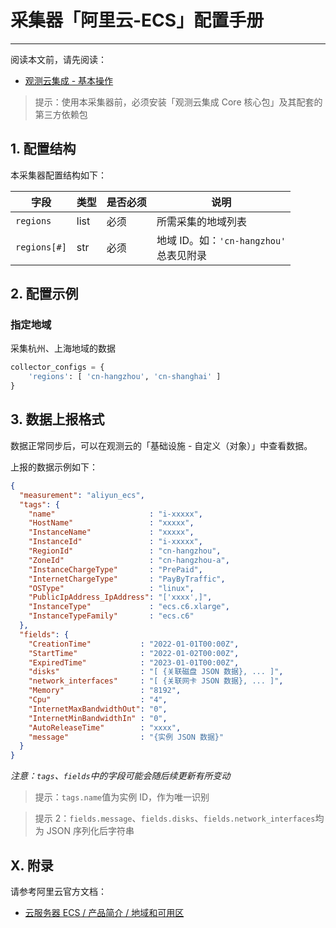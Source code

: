 # 采集器「阿里云-ECS」配置手册
---


阅读本文前，请先阅读：

- [观测云集成 - 基本操作](/dataflux-func/script-market-guance-integration)

> 提示：使用本采集器前，必须安装「观测云集成 Core 核心包」及其配套的第三方依赖包

## 1. 配置结构

本采集器配置结构如下：

| 字段         | 类型 | 是否必须 | 说明                                       |
| ------------ | ---- | -------- | ------------------------------------------ |
| `regions`    | list | 必须     | 所需采集的地域列表                         |
| `regions[#]` | str  | 必须     | 地域 ID。如：`'cn-hangzhou'`<br>总表见附录 |

## 2. 配置示例

### 指定地域

采集杭州、上海地域的数据

~~~python
collector_configs = {
    'regions': [ 'cn-hangzhou', 'cn-shanghai' ]
}
~~~

## 3. 数据上报格式

数据正常同步后，可以在观测云的「基础设施 - 自定义（对象）」中查看数据。

上报的数据示例如下：

~~~json
{
  "measurement": "aliyun_ecs",
  "tags": {
    "name"                     : "i-xxxxx",
    "HostName"                 : "xxxxx",
    "InstanceName"             : "xxxxx",
    "InstanceId"               : "i-xxxxx",
    "RegionId"                 : "cn-hangzhou",
    "ZoneId"                   : "cn-hangzhou-a",
    "InstanceChargeType"       : "PrePaid",
    "InternetChargeType"       : "PayByTraffic",
    "OSType"                   : "linux",
    "PublicIpAddress_IpAddress": "['xxxx',]",
    "InstanceType"             : "ecs.c6.xlarge",
    "InstanceTypeFamily"       : "ecs.c6"
  },
  "fields": {
    "CreationTime"           : "2022-01-01T00:00Z",
    "StartTime"              : "2022-01-02T00:00Z",
    "ExpiredTime"            : "2023-01-01T00:00Z",
    "disks"                  : "[ {关联磁盘 JSON 数据}, ... ]",
    "network_interfaces"     : "[ {关联网卡 JSON 数据}, ... ]",
    "Memory"                 : "8192",
    "Cpu"                    : "4",
    "InternetMaxBandwidthOut": "0",
    "InternetMinBandwidthIn" : "0",
    "AutoReleaseTime"        : "xxxx",
    "message"                : "{实例 JSON 数据}"
  }
}
~~~

*注意：`tags`、`fields`中的字段可能会随后续更新有所变动*

> 提示：`tags.name`值为实例 ID，作为唯一识别

> 提示 2：`fields.message`、`fields.disks`、`fields.network_interfaces`均为 JSON 序列化后字符串

## X. 附录

请参考阿里云官方文档：

- [云服务器 ECS / 产品简介 / 地域和可用区](https://help.aliyun.com/document_detail/188196.html)

